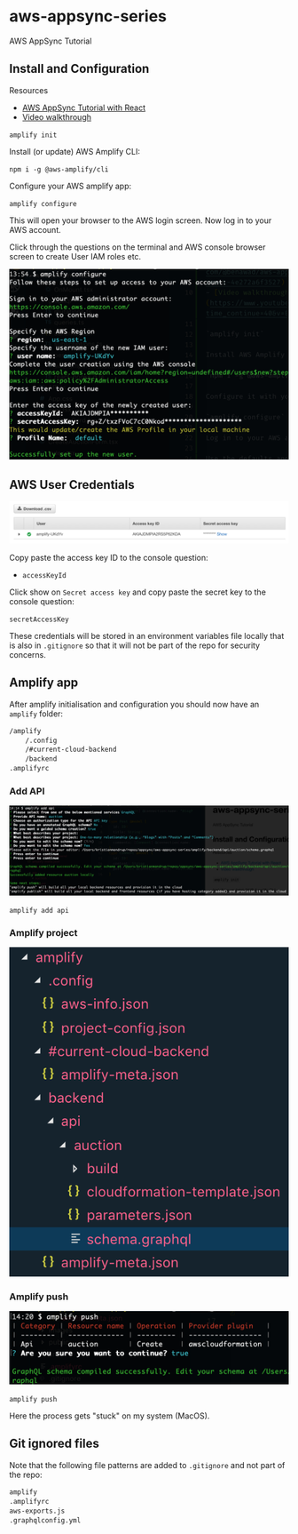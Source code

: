 # aws-appsync-series

AWS AppSync Tutorial

## Install and Configuration

Resources

- [AWS AppSync Tutorial with React](https://medium.com/@benawad/aws-appsync-tutorial-with-react-4e272a6f3527)
- [Video walkthrough](https://www.youtube.com/watch?time_continue=40&v=E270S3eNqSg)

`amplify init`

Install (or update) AWS Amplify CLI:

`npm i -g @aws-amplify/cli`

Configure your AWS amplify app:

`amplify configure`

This will open your browser to the AWS login screen. Now log in to your AWS account.

Click through the questions on the terminal and AWS console browser screen to create User IAM roles etc.

![Console configuration](./images/aws-configuration.png)

## AWS User Credentials

![Credentials](./images/AWS-Credentials.png)

Copy paste the access key ID to the console question:

- `accessKeyId`

Click show on `Secret access key` and copy paste the secret key to the console question:

`secretAccessKey`

These credentials will be stored in an environment variables file locally that is also in `.gitignore` so that it will not be part of the repo for security concerns.

## Amplify app

After amplify initialisation and configuration you should now have an `amplify` folder:

```txt
/amplify
    /.config
    /#current-cloud-backend
    /backend
.amplifyrc
```

### Add API

![Add API](./images/add-api.png)

`amplify add api`

### Amplify project

![Amplify project](./images/amplify-project.png)

### Amplify push

![Amplify push](./images/amplify-push.png)

`amplify push`

Here the process gets "stuck" on my system (MacOS).

## Git ignored files

Note that the following file patterns are added to `.gitignore` and not part of the repo:

```txt
amplify
.amplifyrc
aws-exports.js
.graphqlconfig.yml
```
